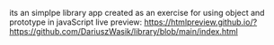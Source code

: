 its an simplpe library app created as an exercise for using object and prototype in javaScript
live preview:
https://htmlpreview.github.io/?https://github.com/DariuszWasik/library/blob/main/index.html 